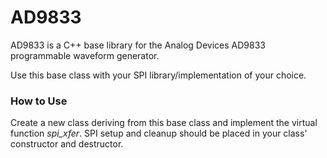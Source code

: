 # AD9833

AD9833 is a C++ base library for the Analog Devices AD9833 programmable waveform generator.

Use this base class with your SPI library/implementation of your choice.

### How to Use
Create a new class deriving from this base class and implement the virtual function _spi_xfer_. SPI setup and cleanup should be placed in your class' constructor and destructor.
